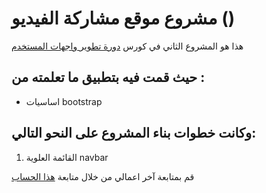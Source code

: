 # مشروع موقع مشاركة الفيديو () 
هذا هو المشروع الثاني في كورس [دورة تطوير واجهات المستخدم](https://academy.hsoub.com/learn/front-end-web-development/)

## حيث قمت فيه بتطبيق ما تعلمته من :
* اساسيات bootstrap

## وكانت خطوات بناء المشروع على النحو التالي:
01. القائمة العلوية navbar

قم بمتابعة آخر اعمالي من خلال متابعة [هذا الحساب](https://github.com/thankyouplatfo)